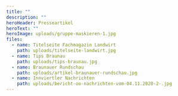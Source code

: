 ```yaml
---
title: ""
description: ""
heroHeader: Presseartikel
heroText: ""
heroImage: uploads/gruppe-maskieren-1.jpg
files:
  - name: Titelseite Fachmagazin Landwirt
    path: uploads/titelseite-landwirt.jpg
  - name: Tips Braunau
    path: uploads/tips-braunau.jpg
  - name: Braunauer Rundschau
    path: uploads/artikel-braunauer-rundschau.jpg
  - name: Innviertler Nachrichten
    path: uploads/bericht-oo-nachrichten-vom-04.11.2020-2-.jpg
---
```

